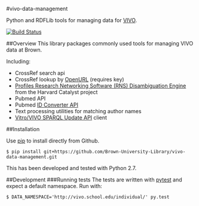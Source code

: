 #vivo-data-management

Python and RDFLib tools for managing data for [VIVO](http://vivoweb.org).


[![Build Status](https://secure.travis-ci.org/Brown-University-Library/vivo-data-management.png?branch=master)](http://travis-ci.org/Brown-University-Library/vivo-data-management)

##Overview
This library packages commonly used tools for managing VIVO data at Brown.

Including:

 - CrossRef search api
 - CrossRef lookup by [OpenURL](http://labs.crossref.org/openurl/) (requires key)
 - [Profiles Research Networking Software (RNS) Disambiguation Engine](http://profiles.catalyst.harvard.edu/docs/ProfilesRNS_DisambiguationEngine.pdf) from the Harvard Catalyst project
 -  Pubmed API
 - Pubmed [ID Converter API](https://www.ncbi.nlm.nih.gov/pmc/tools/id-converter-api/)
 - Text processing utilities for matching author names
 - [Vitro/VIVO SPARQL Update API](https://wiki.duraspace.org/display/VIVO/The+SPARQL+Update+API) client

##Installation

Use [pip](https://pypi.python.org/pypi/pip) to install directly from Github.

`$ pip install git+https://github.com/Brown-University-Library/vivo-data-management.git`

This has been developed and tested with Python 2.7.

##Development
###Running tests
The tests are written with [pytest](http://pytest.org/latest/) and expect a default namespace.  Run with:

`$ DATA_NAMESPACE='http://vivo.school.edu/individual/' py.test`
